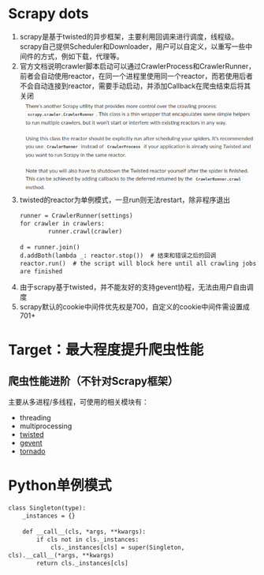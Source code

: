 # Scrapy dots

1. scrapy是基于twisted的异步框架，主要利用回调来进行调度，线程级。scrapy自己提供Scheduler和Downloader，用户可以自定义，以重写一些中间件的方式，例如下载，代理等。
1. 官方文档说明crawler脚本启动可以通过CrawlerProcess和CrawlerRunner，前者会自动使用reactor，在同一个进程里使用同一个reactor，而若使用后者不会自动连接到reactor，需要手动启动，并添加Callback在爬虫结束后将其关闭
![image](assets/rector.png)
1. twisted的reactor为单例模式，一旦run则无法restart，除非程序退出  
    ```
    runner = CrawlerRunner(settings)
    for crawler in crawlers:
            runner.crawl(crawler)
            
    d = runner.join()
    d.addBoth(lambda _: reactor.stop())  # 结束和错误之后的回调
    reactor.run()  # the script will block here until all crawling jobs are finished
    ```
1. 由于scrapy基于twisted，并不能友好的支持gevent协程，无法由用户自由调度
1. scrapy默认的cookie中间件优先权是700，自定义的cookie中间件需设置成701+

# Target：最大程度提升爬虫性能

## 爬虫性能进阶（不针对Scrapy框架）

主要从多进程/多线程，可使用的相关模块有：
* threading
* multiprocessing
* [twisted](https://github.com/twisted/twisted)
* [gevent](https://github.com/gevent/gevent)
* [tornado](https://github.com/tornadoweb/tornado)

# Python单例模式
```
class Singleton(type):
    _instances = {}  
  
    def __call__(cls, *args, **kwargs):
        if cls not in cls._instances:
            cls._instances[cls] = super(Singleton, cls).__call__(*args, **kwargs)
        return cls._instances[cls]
```